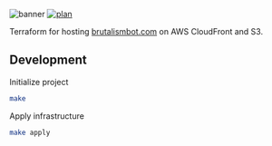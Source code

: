 ![banner](https://brutalismbot.com/banner.png)
[![plan](https://img.shields.io/github/workflow/status/brutalismbot/website/plan?logo=github&style=flat-square)](https://github.com/brutalismbot/website/actions)

Terraform for hosting [brutalismbot.com](https://www.brutalismbot.com) on AWS CloudFront and S3.

## Development

Initialize project

```bash
make
```

Apply infrastructure

```bash
make apply
```
